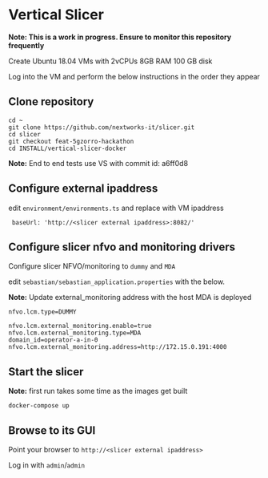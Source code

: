 # Vertical Slicer

**Note: This is a work in progress. Ensure to monitor this repository frequently**

Create Ubuntu 18.04 VMs with 2vCPUs 8GB RAM 100 GB disk

Log into the VM and perform the below instructions in the order they appear

## Clone repository

```
cd ~
git clone https://github.com/nextworks-it/slicer.git
cd slicer
git checkout feat-5gzorro-hackathon
cd INSTALL/vertical-slicer-docker
```

**Note:** End to end tests use VS with commit id: a6ff0d8

## Configure external ipaddress

edit `environment/environments.ts` and replace with VM ipaddress

```
 baseUrl: 'http://<slicer external ipaddress>:8082/'
```

## Configure slicer nfvo and monitoring drivers

Configure slicer NFVO/monitoring to `dummy` and `MDA`

edit `sebastian/sebastian_application.properties` with the below.

**Note:** Update external_monitoring address with the host MDA is deployed

```
nfvo.lcm.type=DUMMY

nfvo.lcm.external_monitoring.enable=true
nfvo.lcm.external_monitoring.type=MDA
domain_id=operator-a-in-0
nfvo.lcm.external_monitoring.address=http://172.15.0.191:4000
```

## Start the slicer

**Note:** first run takes some time as the images get built

```
docker-compose up
```

## Browse to its GUI

Point your browser to `http://<slicer external ipaddress>`

Log in with `admin`/`admin`
